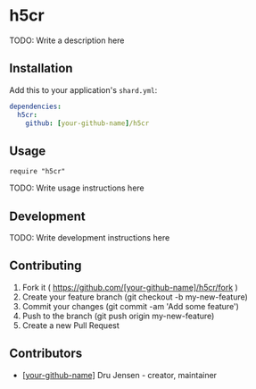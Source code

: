 # h5cr

TODO: Write a description here

## Installation

Add this to your application's `shard.yml`:

```yaml
dependencies:
  h5cr:
    github: [your-github-name]/h5cr
```

## Usage

```crystal
require "h5cr"
```

TODO: Write usage instructions here

## Development

TODO: Write development instructions here

## Contributing

1. Fork it ( https://github.com/[your-github-name]/h5cr/fork )
2. Create your feature branch (git checkout -b my-new-feature)
3. Commit your changes (git commit -am 'Add some feature')
4. Push to the branch (git push origin my-new-feature)
5. Create a new Pull Request

## Contributors

- [[your-github-name]](https://github.com/[your-github-name]) Dru Jensen - creator, maintainer
